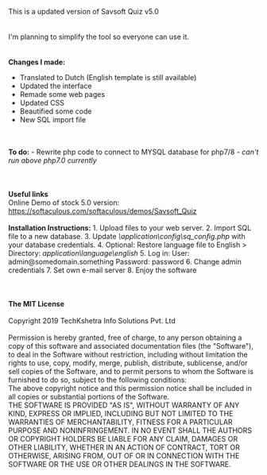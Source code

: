 This is a updated version of Savsoft Quiz v5.0
<br>
<br>
<br>
I'm planning to simplify the tool so everyone can use it.
<br>
<br>
<br>
<strong>Changes I made:</strong>
- Translated to Dutch (English template is still available)
- Updated the interface
- Remade some web pages
- Updated CSS
- Beautified some code
- New SQL import file
<br>
<br>
<strong>To do:</strong>
- Rewrite php code to connect to MYSQL database for php7/8 
- <i>can't run above php7.0 currently</i>
<br>
<br>
<br>
<br>
<strong>Useful links</strong>
<br> 
Online Demo of stock 5.0 version: <a href="https://softaculous.com/softaculous/demos/Savsoft_Quiz" target="onlindedemo">https://softaculous.com/softaculous/demos/Savsoft_Quiz</a> 
<br>
<br> 
<strong>Installation Instructions:</strong>
1. Upload files to your web server.
2. Import SQL file to a new database.
3. Update <i>\application\config\sq_config.php</i> with your database credentials.
4. Optional: Restore language file to English > Directory: <i>application\language\english</i>
5. Log in:
    User: admin@somedomain.something
    Password: password
6. Change admin credentials
7. Set own e-mail server
8. Enjoy the software
<br>
<br>
<br>
<br> 
<strong>The MIT License</strong>
<br> 
<br> 
Copyright 2019 TechKshetra Info Solutions Pvt. Ltd
<br> 
<br> 
Permission is hereby granted, free of charge, to any person obtaining a copy of this software and associated documentation files (the "Software"), to deal in the Software without restriction, including without limitation the rights to use, copy, modify, merge, publish, distribute, sublicense, and/or sell copies of the Software, and to permit persons to whom the Software is furnished to do so, subject to the following conditions:
<br>
The above copyright notice and this permission notice shall be included in all copies or substantial portions of the Software.
<br>
THE SOFTWARE IS PROVIDED "AS IS", WITHOUT WARRANTY OF ANY KIND, EXPRESS OR IMPLIED, INCLUDING BUT NOT LIMITED TO THE WARRANTIES OF MERCHANTABILITY, FITNESS FOR A PARTICULAR PURPOSE AND NONINFRINGEMENT. IN NO EVENT SHALL THE AUTHORS OR COPYRIGHT HOLDERS BE LIABLE FOR ANY CLAIM, DAMAGES OR OTHER LIABILITY, WHETHER IN AN ACTION OF CONTRACT, TORT OR OTHERWISE, ARISING FROM, OUT OF OR IN CONNECTION WITH THE SOFTWARE OR THE USE OR OTHER DEALINGS IN THE SOFTWARE.
<br>
<br>
<br>

